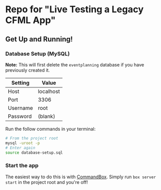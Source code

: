 # Repo for "Live Testing a Legacy CFML App"

## Get Up and Running!

### Database Setup (MySQL)

**Note:** This will first delete the `eventplanning` database if you have previously created it.

| Setting  | Value     |
|----------|-----------|
| Host     | localhost |
| Port     | 3306      |
| Username | root      |
| Password | (blank)   |

Run the follow commands in your terminal:
```sh
# From the project root
mysql -uroot -p
# Enter again
source database-setup.sql
```

### Start the app

The easiest way to do this is with [CommandBox](https://www.ortussolutions.com/products/commandbox). Simply run `box server start` in the project root and you're off!

